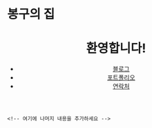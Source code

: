 # 봉구의 집

<!DOCTYPE html>
<html lang="ko">
<head>
    <meta charset="UTF-8">
    <meta name="viewport" content="width=device-width, initial-scale=1.0">
    <title>메인 페이지</title>
    <!-- 스타일 시트를 여기에 추가하세요 -->
</head>
<body>
    <!-- 헤더 섹션 시작 -->
    <header>
        <h1>환영합니다!</h1>
        <!-- 내비게이션 메뉴 시작 -->
        <nav>
            <ul>
                <li><a href="blog.html">블로그</a></li>
                <li><a href="portfolio.html">포트폴리오</a></li>
                <li><a href="#contact">연락처</a></li>
            </ul>
        </nav>
        <!-- 내비게이션 메뉴 종료 -->
    </header>
    <!-- 헤더 섹션 종료 -->

    <!-- 여기에 나머지 내용을 추가하세요 -->

</body>
</html>
